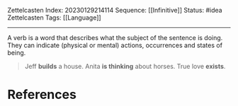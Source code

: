 Zettelcasten Index: 20230129214114
Sequence: [[Infinitive]]
Status: #idea
Zettelcasten Tags: [[Language]]

---

A verb is a word that describes what the subject of the sentence is doing. They can indicate (physical or mental) actions, occurrences and states of being.

> Jeff **builds** a house.
> Anita **is thinking** about horses.
> True love **exists**.

# References